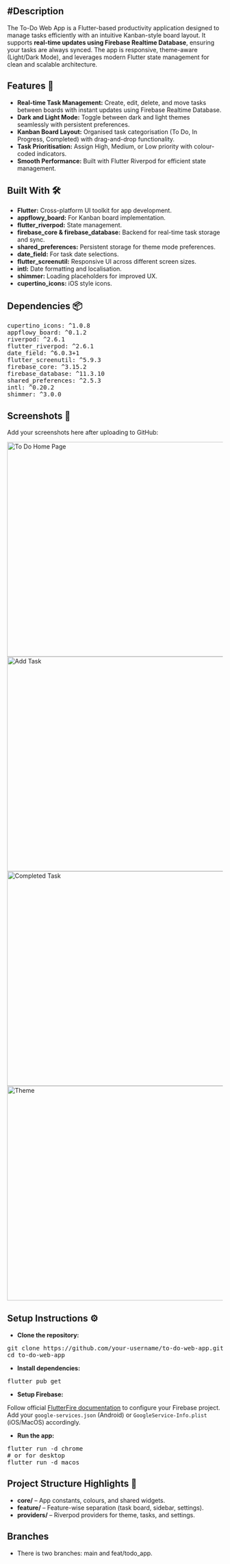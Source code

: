 
<h2>#Description</h2>
The To-Do Web App is a Flutter-based productivity application designed to manage tasks efficiently with an intuitive Kanban-style board layout. It supports <strong>real-time updates using Firebase Realtime Database</strong>, ensuring your tasks are always synced. The app is responsive, theme-aware (Light/Dark Mode), and leverages modern Flutter state management for clean and scalable architecture.

<h2>Features 🚀</h2>
<ul>
  <li><strong>Real-time Task Management:</strong> Create, edit, delete, and move tasks between boards with instant updates using Firebase Realtime Database.</li>
  <li><strong>Dark and Light Mode:</strong> Toggle between dark and light themes seamlessly with persistent preferences.</li>
  <li><strong>Kanban Board Layout:</strong> Organised task categorisation (To Do, In Progress, Completed) with drag-and-drop functionality.</li>
  <li><strong>Task Prioritisation:</strong> Assign High, Medium, or Low priority with colour-coded indicators.</li>
  <li><strong>Smooth Performance:</strong> Built with Flutter Riverpod for efficient state management.</li>
</ul>

<h2>Built With 🛠️</h2>
<ul>
  <li><strong>Flutter:</strong> Cross-platform UI toolkit for app development.</li>
  <li><strong>appflowy_board:</strong> For Kanban board implementation.</li>
  <li><strong>flutter_riverpod:</strong> State management.</li>
  <li><strong>firebase_core & firebase_database:</strong> Backend for real-time task storage and sync.</li>
  <li><strong>shared_preferences:</strong> Persistent storage for theme mode preferences.</li>
  <li><strong>date_field:</strong> For task date selections.</li>
  <li><strong>flutter_screenutil:</strong> Responsive UI across different screen sizes.</li>
  <li><strong>intl:</strong> Date formatting and localisation.</li>
  <li><strong>shimmer:</strong> Loading placeholders for improved UX.</li>
  <li><strong>cupertino_icons:</strong> iOS style icons.</li>
</ul>

<h2>Dependencies 📦</h2>
<pre>
cupertino_icons: ^1.0.8
appflowy_board: ^0.1.2
riverpod: ^2.6.1
flutter_riverpod: ^2.6.1
date_field: ^6.0.3+1
flutter_screenutil: ^5.9.3
firebase_core: ^3.15.2
firebase_database: ^11.3.10
shared_preferences: ^2.5.3
intl: ^0.20.2
shimmer: ^3.0.0
</pre>

<h2>Screenshots 📸</h2>
<p>Add your screenshots here after uploading to GitHub:</p>

<img width="800" height="500" alt="To Do Home Page" src="https://github.com/user-attachments/assets/388bc129-6045-4982-a66b-21c5bc044cf6" />
<img width="800" height="500"  alt="Add Task" src="https://github.com/user-attachments/assets/7ba92689-9a83-4868-81b0-f3c0243c7f0a" />
<img width="800" height="500"  alt="Completed Task" src="https://github.com/user-attachments/assets/1bff922d-8d48-40ab-8c70-6375fd5f26a2" />
<img width="800" height="500"  src="https://github.com/user-attachments/assets/a098dc33-d81a-4945-9112-f3f4727c1be2" alt="Theme">


<h2>Setup Instructions ⚙️</h2>
<ul>
  <li><strong>Clone the repository:</strong></li>
</ul>

<pre>
git clone https://github.com/your-username/to-do-web-app.git
cd to-do-web-app
</pre>

<ul>
  <li><strong>Install dependencies:</strong></li>
</ul>

<pre>
flutter pub get
</pre>

<ul>
  <li><strong>Setup Firebase:</strong></li>
</ul>

<p>
Follow official <a href="https://firebase.flutter.dev/docs/overview/">FlutterFire documentation</a> to configure your Firebase project.
Add your <code>google-services.json</code> (Android) or <code>GoogleService-Info.plist</code> (iOS/MacOS) accordingly.
</p>

<ul>
  <li><strong>Run the app:</strong></li>
</ul>

<pre>
flutter run -d chrome
# or for desktop
flutter run -d macos
</pre>

<h2>Project Structure Highlights 📁</h2>
<ul>
  <li><strong>core/</strong> – App constants, colours, and shared widgets.</li>
  <li><strong>feature/</strong> – Feature-wise separation (task board, sidebar, settings).</li>
  <li><strong>providers/</strong> – Riverpod providers for theme, tasks, and settings.</li>
</ul>

<h2>Branches</h2>
<ul>
  <li>There is two branches: main and feat/todo_app.</li>
</ul>

